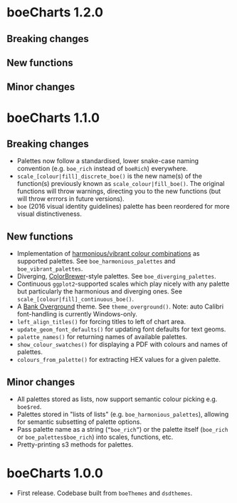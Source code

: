 # boeCharts 1.2.0

## Breaking changes

## New functions

## Minor changes


# boeCharts 1.1.0

## Breaking changes

* Palettes now follow a standardised, lower snake-case naming convention (e.g. `boe_rich` instead of `boeRich`) everywhere.
* `scale_[colour|fill]_discrete_boe()` is the new name(s) of the function(s) previously known as `scale_colour|fill_boe()`. The original functions will throw warnings, directing you to the new functions (but will throw errrors in future versions).
* `boe` (2016 visual identity guidelines) palette has been reordered for more visual distinctiveness.

## New functions

* Implementation of [harmonious/vibrant colour combinations](https://bankofengland.frontify.com/d/RPk6pMZziBFw/bank-standards#/brand-elements/colour-palette) as supported palettes. See `boe_harmonious_palettes` and `boe_vibrant_palettes`.
* Diverging, [ColorBrewer](http://colorbrewer2.org/#type=sequential&scheme=BuGn&n=3)-style palettes. See `boe_diverging_palettes`.
* Continuous `ggplot2`-supported scales which play nicely with any palette but particularly the harmonious and diverging ones. See `scale_[colour|fill]_continuous_boe()`. 
* A [Bank Overground](https://www.bankofengland.co.uk/bank-overground) theme. See `theme_overground()`. Note: auto Calibri font-handling is currently Windows-only.
* `left_align_titles()` for forcing titles to left of chart area.
* `update_geom_font_defaults()` for updating font defaults for text geoms.
* `palette_names()` for returning names of available palettes.
* `show_colour_swatches()` for displaying a PDF with colours and names of palettes.
* `colours_from_palette()` for extracting HEX values for a given palette.

## Minor changes

* All palettes stored as lists, now support semantic colour picking e.g. `boe$red`.
* Palettes stored in "lists of lists" (e.g. `boe_harmonious_palettes`), allowing for semantic subsetting of palette options.
* Pass palette name as a string (`“boe_rich”`) or the palette itself (`boe_rich` or `boe_palettes$boe_rich`) into scales, functions, etc.
* Pretty-printing s3 methods for palettes.


# boeCharts 1.0.0

* First release. Codebase built from `boeThemes` and `dsdthemes`.



